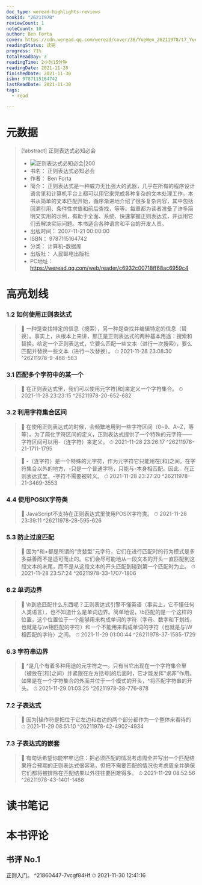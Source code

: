 ```yaml
---
doc_type: weread-highlights-reviews
bookId: "26211978"
reviewCount: 1
noteCount: 10
author: Ben Forta
cover: https://cdn.weread.qq.com/weread/cover/36/YueWen_26211978/t7_YueWen_26211978.jpg
readingStatus: 读完
progress: 71%
totalReadDay: 3
readingTime: 2小时15分钟
readingDate: 2021-11-28
finishedDate: 2021-11-30
isbn: 9787115164742
lastReadDate: 2021-11-30
tags:
  - read

---
```

# 元数据
> [!abstract] 正则表达式必知必会
> - ![ 正则表达式必知必会|200](https://cdn.weread.qq.com/weread/cover/36/YueWen_26211978/t7_YueWen_26211978.jpg)
> - 书名： 正则表达式必知必会
> - 作者： Ben Forta
> - 简介： 正则表达式是一种威力无比强大的武器，几乎在所有的程序设计语言里和计算机平台上都可以用它来完成各种复杂的文本处理工作。本书从简单的文本匹配开始，循序渐进地介绍了很多复杂内容，其中包括回溯引用、条件性求值和前后查找，等等。每章都为读者准备了许多简明又实用的示例，有助于全面、系统、快速掌握正则表达式，并运用它们去解决实际问题。本书适合各种语言和平台的开发人员。
> - 出版时间： 2007-11-21 00:00:00
> - ISBN： 9787115164742
> - 分类： 计算机-数据库
> - 出版社： 人民邮电出版社
> - PC地址：https://weread.qq.com/web/reader/c6932c00718ff68ac6959c4

# 高亮划线

### 1.2 如何使用正则表达式

> 📌 一种是查找特定的信息（搜索），另一种是查找并编辑特定的信息（替换）。事实上，从根本上来讲，那正是正则表达式的两种基本用途：搜索和替换。给定一个正则表达式，它要么匹配一些文本（进行一次搜索），要么匹配并替换一些文本（进行一次替换）。 
> ⏱ 2021-11-28 23:08:30 ^26211978-9-468-583

### 3.1 匹配多个字符中的某一个

> 📌 在正则表达式里，我们可以使用元字符[和]来定义一个字符集合。 
> ⏱ 2021-11-28 23:23:15 ^26211978-20-652-682

### 3.2 利用字符集合区间

> 📌 在使用正则表达式的时候，会频繁地用到一些字符区间（0~9、A~Z，等等）。为了简化字符区间的定义，正则表达式提供了一个特殊的元字符——字符区间可以用-（连字符）来定义。 
> ⏱ 2021-11-28 23:26:17 ^26211978-21-1711-1795

> 📌 -（连字符）是一个特殊的元字符，作为元字符它只能用在[和]之间。在字符集合以外的地方，-只是一个普通字符，只能与-本身相匹配。因此，在正则表达式里，-字符不需要被转义。 
> ⏱ 2021-11-28 23:27:20 ^26211978-21-3469-3553

### 4.4 使用POSIX字符类

> 📌 JavaScript不支持在正则表达式里使用POSIX字符类。 
> ⏱ 2021-11-28 23:39:11 ^26211978-28-595-626

### 5.3 防止过度匹配

> 📌 因为*和+都是所谓的“贪婪型”元字符，它们在进行匹配时的行为模式是多多益善而不是适可而止的。它们会尽可能地从一段文本的开头一直匹配到这段文本的末尾，而不是从这段文本的开头匹配到碰到第一个匹配时为止。 
> ⏱ 2021-11-28 23:57:24 ^26211978-33-1707-1806

### 6.2 单词边界

> 📌 \b到底匹配什么东西呢？正则表达式引擎不懂英语（事实上，它不懂任何人类语言），也不知道什么是单词边界。简单地说，\b匹配的是一个这样的位置，这个位置位于一个能够用来构成单词的字符（字母、数字和下划线，也就是与\w相匹配的字符）和一个不能用来构成单词的字符（也就是与\W相匹配的字符）之间。 
> ⏱ 2021-11-29 01:00:44 ^26211978-37-1585-1729

### 6.3 字符串边界

> 📌 ^是几个有着多种用途的元字符之一。只有当它出现在一个字符集合里（被放在[和]之间）并紧跟在左方括号[的后面时，它才能发挥“求非”作用。如果是在一个字符集合的外面并位于一个模式的开头，^将匹配字符串的开头。 
> ⏱ 2021-11-29 01:03:25 ^26211978-38-776-878

### 7.2 子表达式

> 📌 因为|操作符是把位于它左边和右边的两个部分都作为一个整体来看待的 
> ⏱ 2021-11-29 08:51:10 ^26211978-42-4902-4934

### 7.3 子表达式的嵌套

> 📌 有句话希望你能牢牢记住：把必须匹配的情况考虑周全并写出一个匹配结果符合预期的正则表达式很容易，但把不需要匹配的情况也考虑周全并确保它们都将被排除在匹配结果以外往往要困难得多。 
> ⏱ 2021-11-29 08:52:56 ^26211978-43-1401-1488

# 读书笔记

# 本书评论

## 书评 No.1 
正则入门。 ^21860447-7vcgf84Hf
⏱ 2021-11-30 12:41:16

